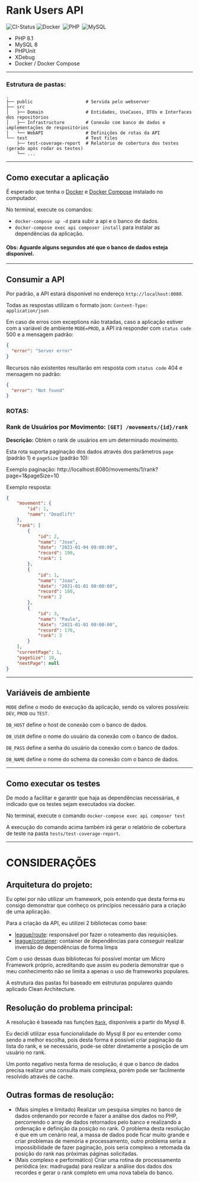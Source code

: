 # Rank Users API
![CI-Status](https://github.com/LuanMaik/tecnofit-test/actions/workflows/docker-image.yml/badge.svg)
![Docker](https://img.shields.io/badge/docker-%230db7ed.svg?style=flat&logo=docker&logoColor=white)&nbsp;
![PHP](https://img.shields.io/badge/php-%23777BB4.svg?style=flat&logo=php&logoColor=white)&nbsp;
![MySQL](https://img.shields.io/badge/mysql-%2300f.svg?style=flat&logo=mysql&logoColor=white)&nbsp;

- PHP 8.1
- MySQL 8
- PHPUnit
- XDebug
- Docker / Docker Compose

---
### Estrutura de pastas:
    .
    ├── public                    # Servida pelo webserver
    ├── src
    │   ├── Domain                # Entidades, UseCases, DTOs e Interfaces dos repositórios
    │   ├── Infrastructure        # Conexão com banco de dados e implementações de respositórios
    │   └── WebAPI                # Definições de rotas da API
    └── test                      # Test files
        ├── test-coverage-report  # Relatório de cobertura dos testes (gerado após rodar os testes)
        └── ...

---

## Como executar a aplicação

É esperado que tenha o
[Docker](https://www.docker.com/get-started) e
[Docker Compose](https://docs.docker.com/compose/install/)
instalado no computador.

No terminal, execute os comandos:
- `docker-compose up -d` para subir a api e o banco de dados.
- `docker-compose exec api composer install` para instalar as dependências da aplicação.

#### Obs: Aguarde alguns segundos até que o banco de dados esteja disponível. 

---

## Consumir a API

Por padrão, a API estará disponível no endereço `http://localhost:8080`. 

Todas as respostas utilizam o formato json: `Content-Type: application/json` 

Em caso de erros com exceptions não tratadas, caso a aplicação estiver com a 
variável de ambiente `MODE=PROD`, a API irá responder com `status code` 500 e a mensagem padrão:
```json
{
  "error": "Server error"
}
```

Recursos não existentes resultarão em resposta com `status code` 404 e mensagem no padrão:

```json
{
  "error": "Not found"
}
```


### ROTAS:
### Rank de Usuários por Movimento: `[GET] /movements/{id}/rank`


**Descrição:** Obtém o rank de usuários em um determinado movimento. 


Esta rota suporta paginação dos dados através dos parâmetros `page` (padrão 1) e `pageSize` (padrão 10):

Exemplo paginação: http://localhost:8080/movements/1/rank?page=1&pageSize=10

Exemplo resposta:

```json
{
    "movement": {
        "id": 1,
        "name": "Deadlift"
    },
    "rank": [
        {
            "id": 2,
            "name": "Jose",
            "date": "2021-01-04 00:00:00",
            "record": 190,
            "rank": 1
        },
        {
            "id": 1,
            "name": "Joao",
            "date": "2021-01-01 00:00:00",
            "record": 180,
            "rank": 2
        },
        {
            "id": 3,
            "name": "Paulo",
            "date": "2021-01-01 00:00:00",
            "record": 170,
            "rank": 3
        }
    ],
    "currentPage": 1,
    "pageSize": 10,
    "nextPage": null
}
```

---

## Variáveis de ambiente
`MODE` define o modo de execução da aplicação, sendo os valores possíveis: `DEV`, `PROD` ou `TEST`.

`DB_HOST` define o host de conexão com o banco de dados.

`DB_USER` define o nome do usuário da conexão com o banco de dados.

`DB_PASS` define a senha do usuário da conexão com o banco de dados.

`DB_NAME` define o nome do schema da conexão com o banco de dados.

---

## Como executar os testes

De modo a facilitar e garantir que haja as dependências necessárias, é indicado que os testes sejam executados via docker.

No terminal, execute o comando `docker-compose exec api composer test`

A execução do comando acima também irá gerar o relatório de cobertura de teste na pasta `tests/test-coverage-report`.

---


# CONSIDERAÇÕES

## Arquitetura do projeto:
Eu optei por não utilizar um framework, pois entendo que desta forma eu consigo demonstrar que conheço os princípios necessário para a criação de uma aplicação. 

Para a criação da API, eu utilizei 2 bibliotecas como base:
- [league/route](https://route.thephpleague.com/): responsável por fazer o roteamento das requisições.
- [league/container](https://container.thephpleague.com/): container de dependências para conseguir realizar inversão de dependências de forma limpa

Com o uso dessas duas bibliotecas foi possível montar um Micro Framework próprio, acreditando que assim eu poderia demonstrar que o meu conhecimento não se limita a apenas o uso de frameworks populares.

A estrutura das pastas foi baseado em estruturas populares quando aplicado Clean Architecture.

## Resolução do problema principal:
A resolução é baseada nas funções [`Rank`](https://dev.mysql.com/doc/refman/8.0/en/window-function-descriptions.html), disponíveis a partir do Mysql 8.

Eu decidi utilizar essa funcionalidade do Mysql 8 por eu entender como sendo a melhor escolha, pois desta forma é possível criar 
paginação da lista do rank, e se necessário, pode-se obter diretamente a posição de um usuário no rank.

Um ponto negativo nesta forma de resolução, é que o banco de dados precisa realizar uma consulta mais complexa, porém pode ser facilmente resolvido através de cache.

## Outras formas de resolução:
- (Mais simples e limitado) Realizar um pesquisa simples no banco de dados ordenando por recorde e fazer a análise dos dados no PHP, 
percorrendo o array de dados retornados pelo banco e realizando a ordenação e definição da posição no rank. 
O problema desta resolução é que em um cenário real, a massa de dados pode ficar muito grande e criar problemas de memória e processamento, 
outro problema seria a impossibilidade de fazer paginação, pois seria complexo a retomada da posição do rank nas próximas páginas solicitadas.
- (Mais complexo e performático) Criar uma rotina de processamento periódica (ex: madrugada) para realizar a análise dos dados dos recordes
e gerar o rank completo em uma nova tabela do banco.
